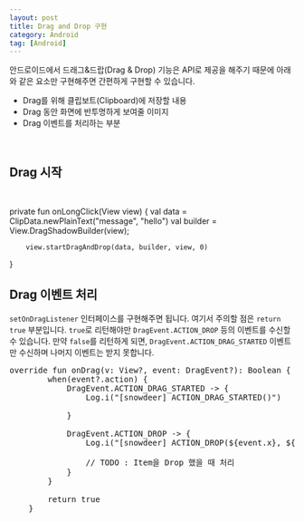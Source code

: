 ```yaml
---
layout: post
title: Drag and Drop 구현
category: Android
tag: [Android]
---
```


안드로이드에서 드래그&드랍(Drag & Drop) 기능은 API로 제공을 해주기 때문에 아래와 같은 요소만 구현해주면 간편하게 구현할 수 있습니다. 

* Drag를 위해 클립보트(Clipboard)에 저장할 내용
* Drag 동안 화면에 반투명하게 보여줄 이미지
* Drag 이벤트를 처리하는 부분

<br>

## Drag 시작

<pre class="prettyprint">

</pre>
private fun onLongClick(View view) {
        val data = ClipData.newPlainText("message", "hello")
        val builder = View.DragShadowBuilder(view); 

        view.startDragAndDrop(data, builder, view, 0)
}
<br>

## Drag 이벤트 처리

`setOnDragListener` 인터페이스를 구현해주면 됩니다. 여기서 주의할 점은 `return true` 부분입니다. 
`true`로 리턴해야만 `DragEvent.ACTION_DROP` 등의 이벤트를 수신할 수 있습니다. 만약 `false`를 리턴하게 되면,
`DragEvent.ACTION_DRAG_STARTED` 이벤트만 수신하며 나머지 이벤트는 받지 못합니다.

<pre class="prettyprint">
override fun onDrag(v: View?, event: DragEvent?): Boolean {
        when(event?.action) {
            DragEvent.ACTION_DRAG_STARTED -> {
                Log.i("[snowdeer] ACTION_DRAG_STARTED()")

            }

            DragEvent.ACTION_DROP -> {
                Log.i("[snowdeer] ACTION_DROP(${event.x}, ${event.y})")

                // TODO : Item을 Drop 했을 때 처리
            }
        }

        return true
    }
</pre>

